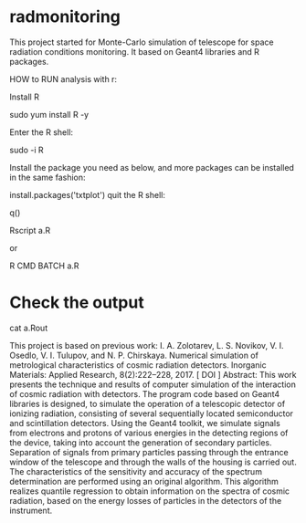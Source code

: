 # radmonitoring
This project started for Monte-Carlo simulation of telescope for space radiation conditions monitoring.
It based on Geant4 libraries and R packages.

HOW to RUN analysis with r:

Install R

sudo yum install R -y

Enter the R shell:

sudo -i R

Install the package you need as below, and more packages can be installed in the same fashion:

install.packages('txtplot')
quit the R shell:

q()

Rscript a.R

or

R CMD BATCH a.R
# Check the output
cat a.Rout



This project is based on previous work:
I. A. Zolotarev, L. S. Novikov, V. I. Osedlo, V. I. Tulupov, and N. P. Chirskaya. Numerical simulation of metrological characteristics of cosmic radiation detectors. Inorganic Materials: Applied Research, 8(2):222–228, 2017. [ DOI ]
Abstract:
This work presents the technique and results of computer simulation of the interaction of cosmic radiation with detectors. 
The program code based on Geant4 libraries is designed, to simulate the operation of a telescopic detector of ionizing radiation,
consisting of several sequentially located semiconductor and scintillation detectors. Using the Geant4 toolkit, 
we simulate signals from electrons and protons of various energies in the detecting regions of the device, taking into account 
the generation of secondary particles. Separation of signals from primary particles passing through the entrance window of the telescope
and through the walls of the housing is carried out.  The characteristics of the sensitivity and accuracy
of the spectrum determination are performed using an original algorithm. This algorithm realizes quantile regression to obtain
information on the spectra of cosmic radiation, based on the energy losses of particles in the detectors of the instrument.
